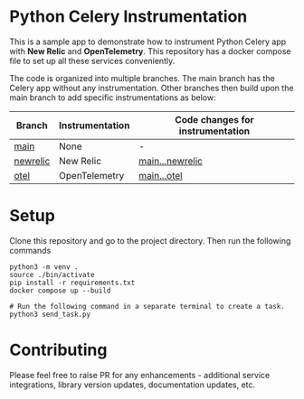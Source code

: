 # Python Celery Instrumentation

This is a sample app to demonstrate how to instrument Python Celery app with **New Relic** and **OpenTelemetry**. This repository has a docker compose file to set up all these services conveniently.

The code is organized into multiple branches. The main branch has the Celery app without any instrumentation. Other branches then build upon the main branch to add specific instrumentations as below:

| Branch                                                                                         | Instrumentation | Code changes for instrumentation                                                                                |
| ---------------------------------------------------------------------------------------------- | --------------- | --------------------------------------------------------------------------------------------------------------- |
| [main](https://github.com/cubeapm/sample_app_python_celery/tree/main)         | None            | -                                                                                                               |
| [newrelic](https://github.com/cubeapm/sample_app_python_celery/tree/newrelic) | New Relic       | [main...newrelic](https://github.com/cubeapm/sample_app_python_celery/compare/main...newrelic) |
| [otel](https://github.com/cubeapm/sample_app_python_celery/tree/otel)         | OpenTelemetry   | [main...otel](https://github.com/cubeapm/sample_app_python_celery/compare/main...otel)         |

# Setup

Clone this repository and go to the project directory. Then run the following commands

```
python3 -m venv .
source ./bin/activate
pip install -r requirements.txt
docker compose up --build

# Run the following command in a separate terminal to create a task.
python3 send_task.py
```

# Contributing

Please feel free to raise PR for any enhancements - additional service integrations, library version updates, documentation updates, etc.
